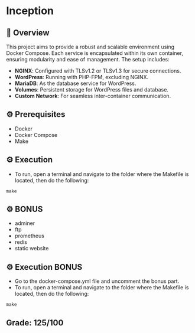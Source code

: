 # Inception

## 🌟 Overview

This project aims to provide a robust and scalable environment using Docker Compose. 
Each service is encapsulated within its own container, ensuring modularity and ease of management. 
The setup includes:

- **NGINX**: Configured with TLSv1.2 or TLSv1.3 for secure connections.
- **WordPress**: Running with PHP-FPM, excluding NGINX.
- **MariaDB**: As the database service for WordPress.
- **Volumes**: Persistent storage for WordPress files and database.
- **Custom Network**: For seamless inter-container communication.

## ⚙️ Prerequisites

- Docker
- Docker Compose
- Make

## ⚙️ Execution

- To run, open a terminal and navigate to the folder where the Makefile is located, then do the following: 
```shell
make
```

## ⚙️ BONUS

- adminer
- ftp
- prometheus
- redis
- static website

## ⚙️ Execution BONUS

- Go to the docker-compose.yml file and uncomment the bonus part.
- To run, open a terminal and navigate to the folder where the Makefile is located, then do the following:
```shell
make
```

## Grade: 125/100
